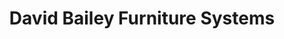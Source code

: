 ---
title: "David Bailey Furniture Systems"
url: /broadstairs/david-bailey-furniture-systems/
shop: furniture
---